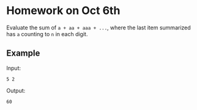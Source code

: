 # Homework on Oct 6th

Evaluate the sum of `a + aa + aaa + ...`, where the last
item summarized has `a` counting to `n` in each digit.

## Example

Input:

 
```
5 2
```


Output:

```
60
```
